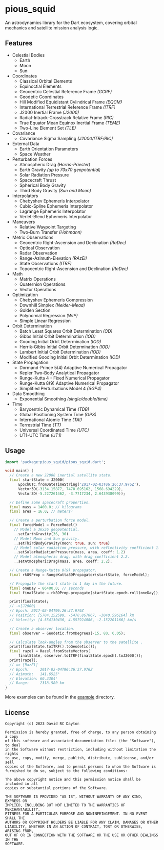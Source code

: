 # pious_squid

An astrodynamics library for the Dart ecosystem, covering orbital mechanics
and satellite mission analysis logic.

## Features

- Celestial Bodies
  - Earth
  - Moon
  - Sun
- Coordinates
  - Classical Orbital Elements
  - Equinoctial Elements
  - Geocentric Celestial Reference Frame _(GCRF)_
  - Geodetic Coordinates
  - Hill Modified Equidistant Cylindrical Frame _(EQCM)_
  - International Terrestrial Reference Frame _(ITRF)_
  - J2000 Inertial Frame _(J2000)_
  - Radial-Intrack-Crosstrack Relative Frame _(RIC)_
  - True Equator Mean Equinox Inertial Frame _(TEME)_
  - Two-Line Element Set _(TLE)_
- Covariance
  - Covariance Sigma Sampling _(J2000/ITRF/RIC)_
- External Data
  - Earth Orientation Parameters
  - Space Weather
- Perturbation Forces
  - Atmospheric Drag _(Harris-Priester)_
  - Earth Gravity _(up to 70x70 geopotential)_
  - Solar Radiation Pressure
  - Spacecraft Thrust
  - Spherical Body Gravity
  - Third Body Gravity _(Sun and Moon)_
- Interpolators
  - Chebyshev Ephemeris Interpolator
  - Cubic-Spline Ephemeris Interpolator
  - Lagrange Ephemeris Interpolator
  - Verlet-Blend Ephemeris Interpolator
- Maneuvers
  - Relative Waypoint Targeting
  - Two-Burn Transfer _(Hohmann)_
- Metric Observations
  - Geocentric Right-Ascension and Declination _(RaDec)_
  - Optical Observation
  - Radar Observation
  - Range-Azimuth-Elevation _(RAzEl)_
  - State Observations _(ITRF)_
  - Topocentric Right-Ascension and Declination _(RaDec)_
- Math
  - Matrix Operations
  - Quaternion Operations
  - Vector Operations
- Optimization
  - Chebyshev Ephemeris Compression
  - Downhill Simplex _(Nelder-Mead)_
  - Golden Section
  - Polynomial Regression _(WIP)_
  - Simple Linear Regression
- Orbit Determination
  - Batch Least Squares Orbit Determination _(OD)_
  - Gibbs Initial Orbit Determination _(IOD)_
  - Gooding Initial Orbit Determination _(IOD)_
  - Herrik-Gibbs Initial Orbit Determination _(IOD)_
  - Lambert Initial Orbit Determination _(IOD)_
  - Modified Gooding Initial Orbit Determination _(IOD)_
- State Propagation
  - Dormand-Prince 5(4) Adaptive Numerical Propagator
  - Kepler Two-Body Analytical Propagator
  - Runge-Kutta 4 - Fixed Numerical Propagator
  - Runge-Kutta 8(9) Adaptive Numerical Propagator
  - Simplified Perturbations Model 4 _(SGP4)_
- Data Smoothing
  - Exponential Smoothing _(single/double/time)_
- Time
  - Barycentric Dynamical Time _(TDB)_
  - Global Positioning System Time _(GPS)_
  - International Atomic Time _(TAI)_
  - Terrestrial Time _(TT)_
  - Universal Coordinated Time _(UTC)_
  - UT1-UTC Time _(UT1)_

## Usage

```dart
import 'package:pious_squid/pious_squid.dart';

void main() {
  // Create a new J2000 inertial satellite state.
  final startState = J2000(
      EpochUTC.fromDateTimeString('2017-02-03T06:26:37.976Z'),
      Vector3D(-3134.15877, 7478.695162, 1568.694229),
      Vector3D(-5.227261462, -3.7717234, 2.643938099));

  // Define some spacecraft properties.
  final mass = 1400.0; // kilograms
  final area = 16.0; // meters²

  // Create a perturbation force model.
  final forceModel = ForceModel()
    // Model a 36x36 geopotential.
    ..setEarthGravity(36, 36)
    // Model Moon and Sun gravity.
    ..setThirdBodyGravity(moon: true, sun: true)
    // Model solar radiation pressure, with reflectivity coefficient 1.2.
    ..setSolarRadiationPressure(mass, area, coeff: 1.2)
    // Model atmospheric drag, with drag coefficient 2.2.
    ..setAtmosphericDrag(mass, area, coeff: 2.2);

  // Create a Runge-Kutta 8(9) propagator.
  final rk89Prop = RungeKutta89Propagator(startState, forceModel);

  // Propagate the start state to 1 day in the future.
  final oneDay = 86400.0; // seconds
  final finalState = rk89Prop.propagate(startState.epoch.roll(oneDay));

  print(finalState);
  // ->[J2000]
  // Epoch: 2017-02-04T06:26:37.976Z
  // Position: [5704.152590, -5470.867067, -3040.596164] km
  // Velocity: [4.554130436, 4.557924086, -2.152201166] km/s

  // Create a observer location.
  final observer = Geodetic.fromDegrees(-15, 80, 0.05);

  // Calculate look-angles from the observer to the satellite .
  print(finalState.toITRF().toGeodetic());
  final razel = Razel.fromStateVectors(
      finalState, observer.toITRF(finalState.epoch).toJ2000());
  print(razel);
  // => [RazEl]
  // Epoch:     2017-02-04T06:26:37.976Z
  // Azimuth:   141.6525°
  // Elevation: 60.3304°
  // Range:     2318.580 km
}
```
More examples can be found in the
[example](https://github.com/david-rc-dayton/pious_squid/tree/master/example)
directory.

## License

```text
Copyright (c) 2023 David RC Dayton

Permission is hereby granted, free of charge, to any person obtaining a copy
of this software and associated documentation files (the "Software"), to deal
in the Software without restriction, including without limitation the rights
to use, copy, modify, merge, publish, distribute, sublicense, and/or sell
copies of the Software, and to permit persons to whom the Software is
furnished to do so, subject to the following conditions:

The above copyright notice and this permission notice shall be included in all
copies or substantial portions of the Software.

THE SOFTWARE IS PROVIDED "AS IS", WITHOUT WARRANTY OF ANY KIND, EXPRESS OR
IMPLIED, INCLUDING BUT NOT LIMITED TO THE WARRANTIES OF MERCHANTABILITY,
FITNESS FOR A PARTICULAR PURPOSE AND NONINFRINGEMENT. IN NO EVENT SHALL THE
AUTHORS OR COPYRIGHT HOLDERS BE LIABLE FOR ANY CLAIM, DAMAGES OR OTHER
LIABILITY, WHETHER IN AN ACTION OF CONTRACT, TORT OR OTHERWISE, ARISING FROM,
OUT OF OR IN CONNECTION WITH THE SOFTWARE OR THE USE OR OTHER DEALINGS IN THE
SOFTWARE.
```
